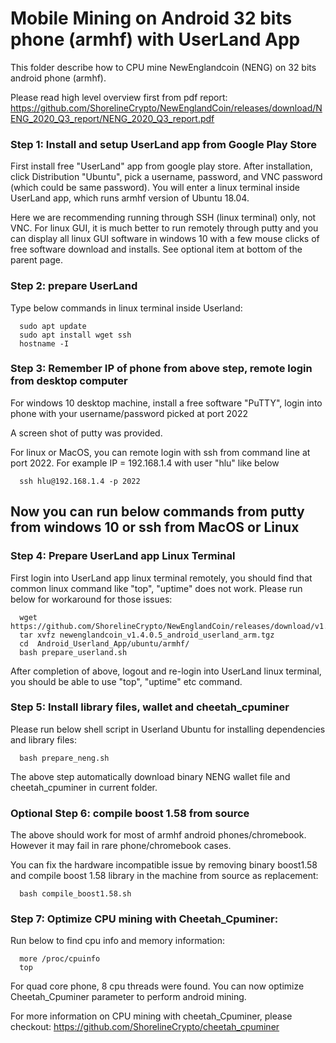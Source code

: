 # Mobile Mining on Android 32 bits phone (armhf) with UserLand App

This folder describe how to CPU mine NewEnglandcoin (NENG) on 32 bits android phone (armhf). 

Please read high level overview first from pdf report:
https://github.com/ShorelineCrypto/NewEnglandCoin/releases/download/NENG_2020_Q3_report/NENG_2020_Q3_report.pdf 


### Step 1: Install and setup UserLand app from Google Play Store

First install free "UserLand" app from google play store.  After installation, click Distribution 
"Ubuntu", pick a username, password, and VNC password (which could be same password). You will enter 
a linux terminal inside UserLand app, which runs armhf version of Ubuntu 18.04. 

Here we are recommending running through SSH (linux terminal) only, not VNC.  For linux GUI, it is much better to run remotely 
through putty and you can display all linux GUI software in windows 10 with a few mouse clicks of free software download and installs. See optional 
item at bottom of the parent page.

### Step 2: prepare UserLand

Type below commands in linux terminal inside Userland:

```
  sudo apt update
  sudo apt install wget ssh
  hostname -I
```

### Step 3: Remember IP of phone from above step, remote login from desktop computer

For windows 10 desktop machine, install a free software "PuTTY", login into phone with your
username/password picked at port 2022

A screen shot of putty was provided. 

For linux or MacOS,  you can remote login with ssh from command line at port 2022. For example 
IP = 192.168.1.4 with user "hlu" like below 
```
  ssh hlu@192.168.1.4 -p 2022
```

## Now you can run below commands from putty from windows 10 or ssh from MacOS or Linux
### Step 4: Prepare UserLand app Linux Terminal
First login into UserLand app linux terminal remotely, you should find that common linux command like "top", "uptime" does not work. 
Please run below for workaround for those issues:
```
  wget https://github.com/ShorelineCrypto/NewEnglandCoin/releases/download/v1.4.0.5/newenglandcoin_v1.4.0.5_android_userland_arm.tgz
  tar xvfz newenglandcoin_v1.4.0.5_android_userland_arm.tgz
  cd  Android_Userland_App/ubuntu/armhf/
  bash prepare_userland.sh

```

After completion of above, logout and re-login into UserLand linux terminal, you should be able to use "top", "uptime" etc command. 


### Step 5: Install library files, wallet and cheetah_cpuminer
Please run below shell script in Userland Ubuntu for installing dependencies and library files:
```
  bash prepare_neng.sh

```
The above step automatically download binary NENG wallet file and cheetah_cpuminer in current folder.

### Optional Step 6: compile boost 1.58 from source
The above should work for most of armhf android phones/chromebook. However it may fail in rare phone/chromebook cases.

You can fix the hardware incompatible issue by removing binary boost1.58 and compile boost 1.58 library in the machine from source as replacement:
```
  bash compile_boost1.58.sh
```

### Step 7: Optimize CPU mining with Cheetah_Cpuminer:

Run below to find cpu info and memory information:

```
  more /proc/cpuinfo
  top
```
 For quad core phone, 8 cpu threads were found. You can now optimize Cheetah_Cpuminer parameter to perform android mining. 
 
 For more information on CPU mining with cheetah_Cpuminer, please checkout:
https://github.com/ShorelineCrypto/cheetah_cpuminer

